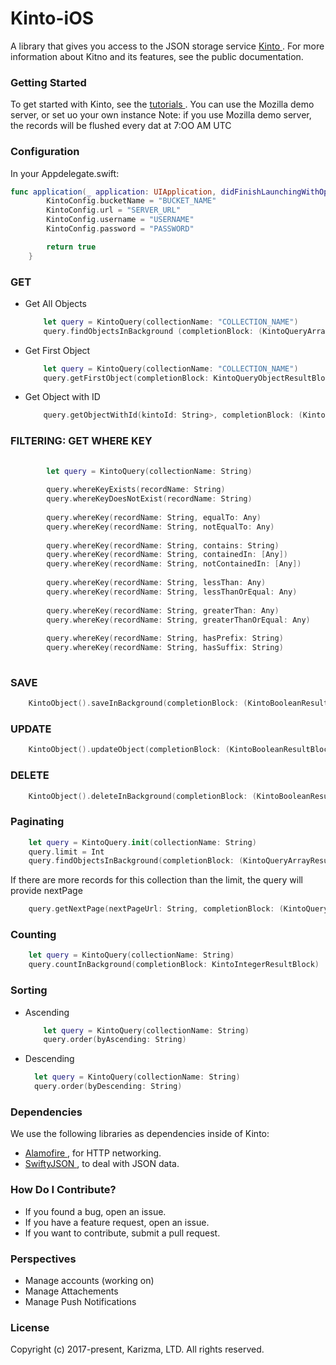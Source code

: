 # Kinto-iOS
A library that gives you access to the JSON storage service <a href="http://kinto.readthedocs.io/en/stable/"> Kinto </a>. For more information about Kitno and its features, see the public documentation.
### Getting Started
To get started with Kinto, see the <a href="http://kinto.readthedocs.io/en/stable/tutorials/index.html#tutorials"> tutorials </a>. You can use the Mozilla demo server, or set uo your own instance
Note: if you use Mozilla demo server, the records will be flushed every dat at 7:OO AM UTC

### Configuration

In your Appdelegate.swift:

```Swift
func application(_ application: UIApplication, didFinishLaunchingWithOptions launchOptions: [UIApplicationLaunchOptionsKey: Any]?) -> Bool {
        KintoConfig.bucketName = "BUCKET_NAME"
        KintoConfig.url = "SERVER_URL"
        KintoConfig.username = "USERNAME"
        KintoConfig.password = "PASSWORD"

        return true
    }
```

### GET
<ul>
  
  
  <li> Get All Objects </li>
  
```Swift
    let query = KintoQuery(collectionName: "COLLECTION_NAME")
    query.findObjectsInBackground (completionBlock: (KintoQueryArrayResultBlock))
```

  <li> Get First Object </li>
  
```Swift
    let query = KintoQuery(collectionName: "COLLECTION_NAME")
    query.getFirstObject(completionBlock: KintoQueryObjectResultBlock)
```


<li> Get Object with ID </li>

```Swift
    query.getObjectWithId(kintoId: String>, completionBlock: (KintoQueryObjectResultBlock))
```

</ul>

### FILTERING: GET WHERE KEY

```Swift
    
        let query = KintoQuery(collectionName: String)
        
        query.whereKeyExists(recordName: String)
        query.whereKeyDoesNotExist(recordName: String)
        
        query.whereKey(recordName: String, equalTo: Any)
        query.whereKey(recordName: String, notEqualTo: Any)
        
        query.whereKey(recordName: String, contains: String)
        query.whereKey(recordName: String, containedIn: [Any])
        query.whereKey(recordName: String, notContainedIn: [Any])
        
        query.whereKey(recordName: String, lessThan: Any)
        query.whereKey(recordName: String, lessThanOrEqual: Any)
        
        query.whereKey(recordName: String, greaterThan: Any)
        query.whereKey(recordName: String, greaterThanOrEqual: Any)
        
        query.whereKey(recordName: String, hasPrefix: String)
        query.whereKey(recordName: String, hasSuffix: String)
    
```


### SAVE

```Swift
    KintoObject().saveInBackground(completionBlock: (KintoBooleanResultBlock))
```

### UPDATE

```Swift
    KintoObject().updateObject(completionBlock: (KintoBooleanResultBlock))
```

### DELETE

```Swift
    KintoObject().deleteInBackground(completionBlock: (KintoBooleanResultBlock))
```

### Paginating

```Swift
    let query = KintoQuery.init(collectionName: String)
    query.limit = Int
    query.findObjectsInBackground(completionBlock: (KintoQueryArrayResultBlock))
```
If there are more records for this collection than the limit, the query will provide nextPage

```Swift
    query.getNextPage(nextPageUrl: String, completionBlock: (KintoQueryArrayResultBlock))
```
### Counting

```Swift
    let query = KintoQuery(collectionName: String)
    query.countInBackground(completionBlock: KintoIntegerResultBlock)
```
### Sorting
<ul>
  <li> Ascending </li>
  
```Swift
    let query = KintoQuery(collectionName: String)
    query.order(byAscending: String)
```
  
  <li> Descending </li>
  
  ```Swift
    let query = KintoQuery(collectionName: String)
    query.order(byDescending: String)
```
  
</ul>
     
### Dependencies
We use the following libraries as dependencies inside of Kinto:
<ul>
  <li> <a href = "https://github.com/Alamofire/Alamofire"> Alamofire </a>, for HTTP networking. </li>
  <li> <a href= "https://github.com/SwiftyJSON/SwiftyJSON"> SwiftyJSON </a>, to deal with JSON data. </li>
</ul>

### How Do I Contribute?
<ul>
  <li>If you found a bug, open an issue.</li>
  <li>If you have a feature request, open an issue.</li>
  <li>If you want to contribute, submit a pull request.</li>
</ul>

### Perspectives
<ul>
  <li> Manage accounts (working on)</li>
  <li> Manage Attachements</li>
  <li> Manage Push Notifications</li>
</ul>

### License
  Copyright (c) 2017-present, Karizma, LTD.
All rights reserved.
